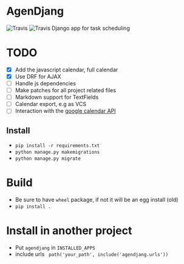 # AgenDjang
![Travis](https://img.shields.io/badge/Python%20-3.8-brightgreen.svg?style=plastic) ![Travis](https://img.shields.io/badge/Django%20-3.2.9-brightgreen.svg?style=plastic)
Django app for task scheduling


# TODO
- [X] Add the javascript calendar, full calendar
- [X] Use DRF for AJAX
- [ ] Handle js dependencies
- [ ] Make patches for all project related files
- [ ] Markdown support for TextFields
- [ ] Calendar export, e.g as VCS
- [ ] Interaction with the [google calendar API](https://developers.google.com/google-apps/calendar/quickstart/python)

## Install
- `pip install -r requirements.txt`
- `python manage.py makemigrations` 
- `python manage.py migrate`

# Build
- Be sure to have `wheel` package, if not it will be an egg install (old)
- `pip install .`

# Install in another project
- Put `agendjang` in `INSTALLED_APPS`
- include urls ` path('your_path', include('agendjang.urls'))`
